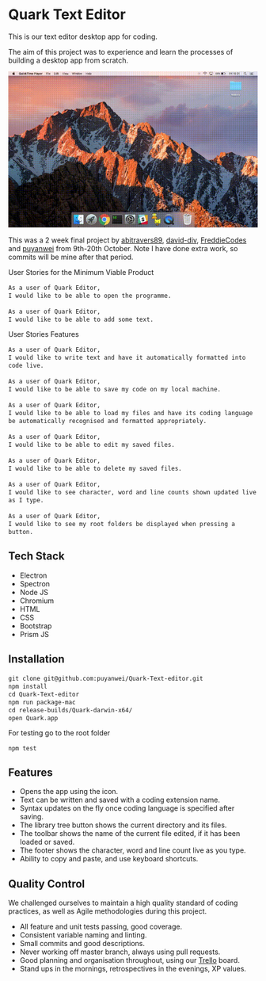 # Quark Text Editor

This is our text editor desktop app for coding.

The aim of this project was to experience and learn the processes of building a desktop app from scratch.

![Alt Text](https://github.com/puyanwei/Quark-Text-editor/blob/master/assets/demo.gif)

This was a 2 week final project by [abitravers89](https://github.com/abitravers1989), [david-div](https://www.github.com/david-div),
[FreddieCodes](https://github.com/freddiecodes) and
[puyanwei](https://github.com/puyanwei) from 9th-20th October. Note I have done extra work, so commits will be mine after that period.

User Stories for the Minimum Viable Product

```
As a user of Quark Editor,
I would like to be able to open the programme.

As a user of Quark Editor,
I would like to be able to add some text.
```

User Stories Features

```
As a user of Quark Editor,
I would like to write text and have it automatically formatted into code live.

As a user of Quark Editor,
I would like to be able to save my code on my local machine.

As a user of Quark Editor,
I would like to be able to load my files and have its coding language be automatically recognised and formatted appropriately.

As a user of Quark Editor,
I would like to be able to edit my saved files.

As a user of Quark Editor,
I would like to be able to delete my saved files.

As a user of Quark Editor,
I would like to see character, word and line counts shown updated live as I type.

As a user of Quark Editor,
I would like to see my root folders be displayed when pressing a button.
```

## Tech Stack

* Electron
* Spectron
* Node JS
* Chromium
* HTML
* CSS
* Bootstrap
* Prism JS

## Installation

```
git clone git@github.com:puyanwei/Quark-Text-editor.git
npm install
cd Quark-Text-editor
npm run package-mac
cd release-builds/Quark-darwin-x64/
open Quark.app
```

For testing go to the root folder

```
npm test
```

## Features

* Opens the app using the icon.
* Text can be written and saved with a coding extension name.
* Syntax updates on the fly once coding language is specified after saving.
* The library tree button shows the current directory and its files.
* The toolbar shows the name of the current file edited, if it has been loaded or saved.
* The footer shows the character, word and line count live as you type.
* Ability to copy and paste, and use keyboard shortcuts.

## Quality Control

We challenged ourselves to maintain a high quality standard of coding practices, as well as Agile methodologies during this project.

* All feature and unit tests passing, good coverage.
* Consistent variable naming and linting.
* Small commits and good descriptions.
* Never working off master branch, always using pull requests.
* Good planning and organisation throughout, using our [Trello](https://trello.com/b/mFZ3IP8U/build-our-own-program-from-scratch) board.
* Stand ups in the mornings, retrospectives in the evenings, XP values.
